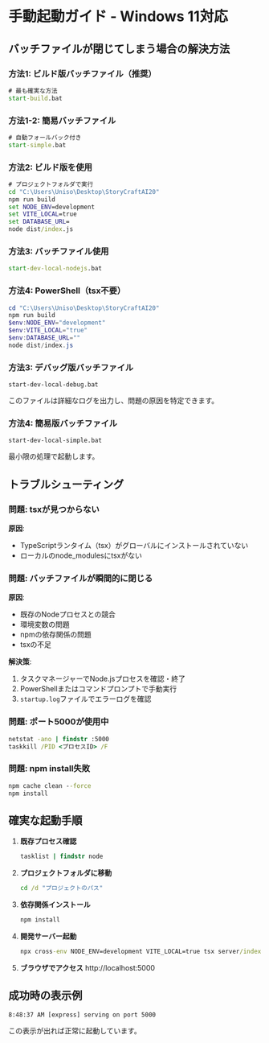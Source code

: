 # 手動起動ガイド - Windows 11対応

## バッチファイルが閉じてしまう場合の解決方法

### 方法1: ビルド版バッチファイル（推奨）

```cmd
# 最も確実な方法
start-build.bat
```

### 方法1-2: 簡易バッチファイル

```cmd
# 自動フォールバック付き
start-simple.bat
```

### 方法2: ビルド版を使用

```cmd
# プロジェクトフォルダで実行
cd "C:\Users\Uniso\Desktop\StoryCraftAI20"
npm run build
set NODE_ENV=development
set VITE_LOCAL=true
set DATABASE_URL=
node dist/index.js
```

### 方法3: バッチファイル使用

```cmd
start-dev-local-nodejs.bat
```

### 方法4: PowerShell（tsx不要）

```powershell
cd "C:\Users\Uniso\Desktop\StoryCraftAI20"
npm run build
$env:NODE_ENV="development"
$env:VITE_LOCAL="true"
$env:DATABASE_URL=""
node dist/index.js
```

### 方法3: デバッグ版バッチファイル

```
start-dev-local-debug.bat
```
このファイルは詳細なログを出力し、問題の原因を特定できます。

### 方法4: 簡易版バッチファイル

```
start-dev-local-simple.bat
```
最小限の処理で起動します。

## トラブルシューティング

### 問題: tsxが見つからない
**原因**: 
- TypeScriptランタイム（tsx）がグローバルにインストールされていない
- ローカルのnode_modulesにtsxがない

### 問題: バッチファイルが瞬間的に閉じる
**原因**: 
- 既存のNodeプロセスとの競合
- 環境変数の問題
- npmの依存関係の問題
- tsxの不足

**解決策**:
1. タスクマネージャーでNode.jsプロセスを確認・終了
2. PowerShellまたはコマンドプロンプトで手動実行
3. `startup.log`ファイルでエラーログを確認

### 問題: ポート5000が使用中
```cmd
netstat -ano | findstr :5000
taskkill /PID <プロセスID> /F
```

### 問題: npm install失敗
```cmd
npm cache clean --force
npm install
```

## 確実な起動手順

1. **既存プロセス確認**
   ```cmd
   tasklist | findstr node
   ```

2. **プロジェクトフォルダに移動**
   ```cmd
   cd /d "プロジェクトのパス"
   ```

3. **依存関係インストール**
   ```cmd
   npm install
   ```

4. **開発サーバー起動**
   ```cmd
   npx cross-env NODE_ENV=development VITE_LOCAL=true tsx server/index.ts
   ```

5. **ブラウザでアクセス**
   http://localhost:5000

## 成功時の表示例

```
8:48:37 AM [express] serving on port 5000
```

この表示が出れば正常に起動しています。